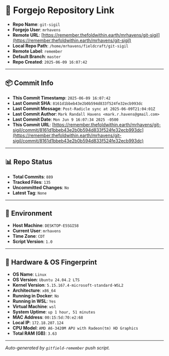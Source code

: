 # 🔗 Forgejo Repository Link

- **Repo Name**: `git-sigil`
- **Forgejo User**: `mrhavens`
- **Remote URL**: [https://remember.thefoldwithin.earth/mrhavens/git-sigil](https://remember.thefoldwithin.earth/mrhavens/git-sigil)
- **Local Repo Path**: `/home/mrhavens/fieldcraft/git-sigil`
- **Remote Label**: `remember`
- **Default Branch**: `master`
- **Repo Created**: `2025-06-09 16:07:42`

---

## 📦 Commit Info

- **This Commit Timestamp**: `2025-06-09 16:07:42`
- **Last Commit SHA**: `8161d1bbeb43e2b0b594d833f524fe32ecb993dc`
- **Last Commit Message**: `Post-Radicle sync at 2025-06-09T21:04:01Z`
- **Last Commit Author**: `Mark Randall Havens <mark.r.havens@gmail.com>`
- **Last Commit Date**: `Mon Jun 9 16:07:34 2025 -0500`
- **This Commit URL**: [https://remember.thefoldwithin.earth/mrhavens/git-sigil/commit/8161d1bbeb43e2b0b594d833f524fe32ecb993dc](https://remember.thefoldwithin.earth/mrhavens/git-sigil/commit/8161d1bbeb43e2b0b594d833f524fe32ecb993dc)

---

## 📊 Repo Status

- **Total Commits**: `889`
- **Tracked Files**: `135`
- **Uncommitted Changes**: `No`
- **Latest Tag**: `None`

---

## 🧭 Environment

- **Host Machine**: `DESKTOP-E5SGI58`
- **Current User**: `mrhavens`
- **Time Zone**: `CDT`
- **Script Version**: `1.0`

---

## 🧬 Hardware & OS Fingerprint

- **OS Name**: `Linux`
- **OS Version**: `Ubuntu 24.04.2 LTS`
- **Kernel Version**: `5.15.167.4-microsoft-standard-WSL2`
- **Architecture**: `x86_64`
- **Running in Docker**: `No`
- **Running in WSL**: `Yes`
- **Virtual Machine**: `wsl`
- **System Uptime**: `up 1 hour, 51 minutes`
- **MAC Address**: `00:15:5d:70:e2:68`
- **Local IP**: `172.18.207.124`
- **CPU Model**: `AMD A6-3420M APU with Radeon(tm) HD Graphics`
- **Total RAM (GB)**: `3.63`

---

_Auto-generated by `gitfield-remember` push script._

